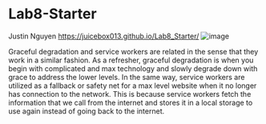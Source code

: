 # Lab8-Starter
Justin Nguyen
https://juicebox013.github.io/Lab8_Starter/
![image](../pwa.png)

Graceful degradation and service workers are related in the sense that they work in a similar fashion. As a refresher, graceful degradation is when you begin with complicated and max technology and slowly degrade down with grace to address the lower levels. In the same way, service workers are utilized as a fallback or safety net for a max level website when it no longer has connection to the network. This is because service workers fetch the information that we call from the internet and stores it in a local storage to use again instead of going back to the internet. 